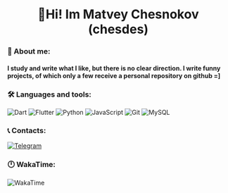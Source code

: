 <h1 align="center">💫Hi! Im Matvey Chesnokov (chesdes)</h1>

### 📝 About me:
#### I study and write what I like, but there is no clear direction. I write funny projects, of which only a few receive a personal repository on github =]

### 🛠️ Languages and tools:
![Dart](https://img.shields.io/badge/-dart-8899aa?style=for-the-badge&logo=dart)
![Flutter](https://img.shields.io/badge/-Flutter-8899aa?style=for-the-badge&logo=flutter) 
![Python](https://img.shields.io/badge/-python-8899aa?style=for-the-badge&logo=python)
![JavaScript](https://img.shields.io/badge/-JavaScript-8899aa?style=for-the-badge&logo=JavaScript)
![Git](https://img.shields.io/badge/-GIT-8899aa?style=for-the-badge&logo=git)
![MySQL](https://img.shields.io/badge/-mysql-8899aa?style=for-the-badge&logo=mysql)

### 📞 Contacts:
[![Telegram](https://img.shields.io/badge/-telegram-8899aa?style=for-the-badge&logo=telegram)](https://t.me/chesdes)

### 🕛 WakaTime:
![WakaTime](https://github-readme-stats.vercel.app/api/wakatime?username=@chesdes)
